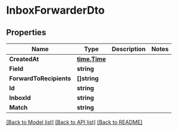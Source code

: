 # InboxForwarderDto

## Properties

Name | Type | Description | Notes
------------ | ------------- | ------------- | -------------
**CreatedAt** | [**time.Time**](time.Time) |  | 
**Field** | **string** |  | 
**ForwardToRecipients** | **[]string** |  | 
**Id** | **string** |  | 
**InboxId** | **string** |  | 
**Match** | **string** |  | 

[[Back to Model list]](../README#documentation-for-models) [[Back to API list]](../README#documentation-for-api-endpoints) [[Back to README]](../README)


